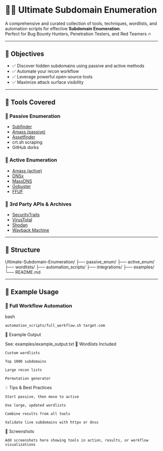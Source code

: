 # 🕵️‍♂️ Ultimate Subdomain Enumeration

A comprehensive and curated collection of tools, techniques, wordlists, and automation scripts for effective **Subdomain Enumeration**.  
Perfect for Bug Bounty Hunters, Penetration Testers, and Red Teamers 🔥

---

## 🎯 Objectives

- ✅ Discover hidden subdomains using passive and active methods
- ✅ Automate your recon workflow
- ✅ Leverage powerful open-source tools
- ✅ Maximize attack surface visibility

---

## 🧰 Tools Covered

### 🔹 Passive Enumeration
- [Subfinder](https://github.com/projectdiscovery/subfinder)
- [Amass (passive)](https://github.com/owasp-amass/amass)
- [Assetfinder](https://github.com/tomnomnom/assetfinder)
- crt.sh scraping
- GitHub dorks

### 🔹 Active Enumeration
- [Amass (active)](https://github.com/owasp-amass/amass)
- [DNSx](https://github.com/projectdiscovery/dnsx)
- [MassDNS](https://github.com/blechschmidt/massdns)
- [Gobuster](https://github.com/OJ/gobuster)
- [FFUF](https://github.com/ffuf/ffuf)

### 🔹 3rd Party APIs & Archives
- [SecurityTrails](https://securitytrails.com/)
- [VirusTotal](https://www.virustotal.com/)
- [Shodan](https://www.shodan.io/)
- [Wayback Machine](https://archive.org/web/)

---

## 📁 Structure

Ultimate-Subdomain-Enumeration/
├── passive_enum/
├── active_enum/
├── wordlists/
├── automation_scripts/
├── integrations/
├── examples/
└── README.md


---

## 🚀 Example Usage

### 🔄 Full Workflow Automation

bash

```
automation_scripts/full_workflow.sh target.com
```

🎯 Example Output

See: examples/example_output.txt
📂 Wordlists Included

    Custom wordlists

    Top 1000 subdomains

    Large recon lists

    Permutation generator

💡 Tips & Best Practices

    Start passive, then move to active

    Use large, updated wordlists

    Combine results from all tools

    Validate live subdomains with httpx or dnsx

📸 Screenshots

    Add screenshots here showing tools in action, results, or workflow visualizations
